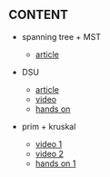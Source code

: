 ## CONTENT

- spanning tree + MST
    - [article](https://www.programiz.com/dsa/spanning-tree-and-minimum-spanning-tree)
      
- DSU
  - [article](https://cp-algorithms.com/data_structures/disjoint_set_union.html)
  - [video](https://www.youtube.com/watch?v=wU6udHRIkcc)
  - [hands on](https://www.geeksforgeeks.org/problems/disjoint-set-union-find/0)

- prim + kruskal
  - [video 1](https://www.youtube.com/watch?v=tKwnms5iRBU)
  - [video 2](https://www.youtube.com/watch?v=4ZlRH0eK-qQ)
  - [hands on 1](https://www.geeksforgeeks.org/problems/minimum-spanning-tree/1?ref=gcse_outind)
    

